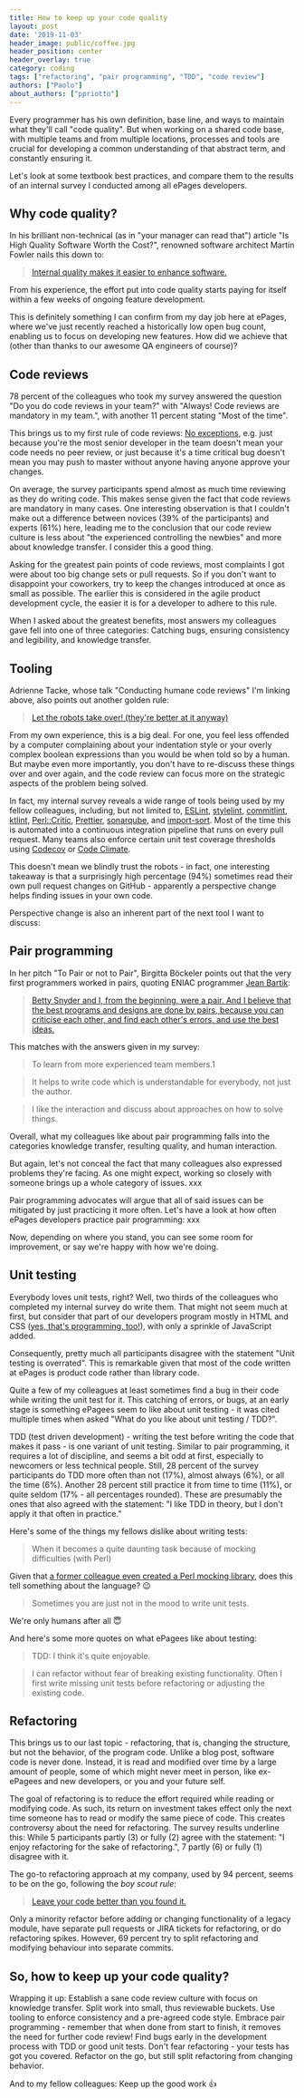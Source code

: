 ```yaml
---
title: How to keep up your code quality
layout: post
date: '2019-11-03'
header_image: public/coffee.jpg
header_position: center
header_overlay: true
category: coding
tags: ["refactoring", "pair programming", "TDD", "code review"]
authors: ["Paolo"]
about_authors: ["ppriotto"]
---
```


Every programmer has his own definition, base line, and ways to maintain what they'll call "code quality".
But when working on a shared code base, with multiple teams and from multiple locations, processes and tools are crucial
for developing a common understanding of that abstract term, and constantly ensuring it.

Let's look at some textbook best practices, and compare them to the results of an internal survey I conducted among all
ePages developers.

## Why code quality?

In his brilliant non-technical (as in "your manager can read that") article "Is High Quality Software Worth the Cost?",
renowned software architect Martin Fowler nails this down to:
> [Internal quality makes it easier to enhance software.](https://martinfowler.com/articles/is-quality-worth-cost.html#InternalQualityMakesItEasierToEnhanceSoftware)

From his experience, the effort put into code quality starts paying for itself within a few weeks of 
ongoing feature development.

This is definitely something I can confirm from my day job here at ePages, where we've just recently reached 
a historically low open bug count, enabling us to focus on developing new features.
How did we achieve that (other than thanks to our awesome QA engineers of course)? 

## Code reviews

78 percent of the colleagues who took my survey answered the question "Do you do code reviews in your team?" with 
"Always! Code reviews are mandatory in my team.", with another 11 percent stating "Most of the time".

This brings us to my first rule of code reviews: 
[No exceptions](https://adriennetacke.github.io/conducting-humane-code-reviews/#/57), 
e.g. just because you're the most senior developer in the team doesn't mean your code needs no peer review, 
or just because it's a time critical bug doesn't mean you may push to master without anyone having anyone approve 
your changes.

On average, the survey participants spend almost as much time reviewing as they do writing code. This makes sense given the fact that code reviews are mandatory in many cases. One interesting observation is that I couldn't make out a difference between novices (39% of the participants) and experts (61%) here, leading me to the conclusion that our code review culture is less about "the experienced controlling the newbies" and more about knowledge transfer. I consider this a good thing.

Asking for the greatest pain points of code reviews, most complaints I got were about too big change sets or pull requests.
So if you don't want to disappoint your coworkers, try to keep the changes introduced at once as small as possible.
The earlier this is considered in the agile product development cycle, the easier it is for a developer to adhere to this rule.

When I asked about the greatest benefits, most answers my colleagues gave fell into one of three categories: Catching bugs, ensuring consistency and legibility, and knowledge transfer.

## Tooling

Adrienne Tacke, whose talk "Conducting humane code reviews" I'm linking above, also points out another golden rule:
> [Let the robots take over! (they're better at it anyway)](https://adriennetacke.github.io/conducting-humane-code-reviews/#/24)

From my own experience, this is a big deal. For one, you feel less offended by a computer complaining about your indentation
style or your overly complex boolean expressions than you would be when told so by a human.
But maybe even more importantly, you don't have to re-discuss these things over and over again, and the code review can
focus more on the strategic aspects of the problem being solved.

In fact, my internal survey reveals a wide range of tools being used by my fellow colleagues, including, but not limited to,
[ESLint](https://eslint.org/), [stylelint](https://stylelint.io/), [commitlint](https://commitlint.js.org/), [ktlint](https://ktlint.github.io/), [Perl::Critic](https://en.wikipedia.org/wiki/Perl::Critic), [Prettier](https://prettier.io/), [sonarqube](https://www.sonarqube.org/), and [import-sort](https://github.com/renke/import-sort). Most of the time this is automated into a continuous integration pipeline that runs on every pull request. Many teams also enforce certain unit test coverage thresholds using [Codecov](https://codecov.io/) or [Code Climate](https://codeclimate.com/).

This doesn't mean we blindly trust the robots - in fact, one interesting takeaway is that a surprisingly high percentage (94%) sometimes read their own pull request changes 
on GitHub - apparently a perspective change helps finding issues in your own code.

Perspective change is also an inherent part of the next tool I want to discuss:

## Pair programming

In her pitch "To Pair or not to Pair", Birgitta Böckeler points out that the very first programmers
worked in pairs, quoting ENIAC programmer [Jean Bartik](https://en.wikipedia.org/wiki/Jean_Bartik):
> [Betty Snyder and I, from the beginning, were a pair. And I believe that the best programs and designs are done by pairs, because you can criticise each other, and find each other's errors, and use the best ideas.](https://speakerdeck.com/birgitta410/to-pair-or-not-to-pair?slide=3)

This matches with the answers given in my survey:
> To learn from more experienced team members.1

> It helps to write code which is understandable for everybody, not just the author.

> I like the interaction and discuss about approaches on how to solve things.

Overall, what my colleagues like about pair programming falls into the categories knowledge transfer, resulting quality, and human interaction.

But again, let's not conceal the fact that many colleagues also expressed problems they're facing. As one might expect, working so closely with someone brings up a whole category of issues. xxx

Pair programming advocates will argue that all of said issues can be mitigated by just practicing it more often. Let's have a look at how often ePages developers practice pair programming: xxx 

Now, depending on where you stand, you can see some room for improvement, or say we're happy with how we're doing.

## Unit testing

Everybody loves unit tests, right? Well, two thirds of the colleagues who completed my internal survey do write them.
That might not seem much at first, but consider that part of our developers program mostly in HTML and CSS ([yes, that's programming, too!](../css-can-do-that-color-manipulation-for-the-fearless/)), with only a sprinkle of JavaScript added.

Consequently, pretty much all participants disagree with the statement "Unit testing is overrated".
This is remarkable given that most of the code written at ePages is product code rather than library code.

Quite a few of my colleagues at least sometimes find a bug in their code while writing the unit test for it.
This catching of errors, or bugs, at an early stage is something ePagees seem to like about unit testing - it was cited multiple times when asked "What do you like about unit testing / TDD?".  

TDD (test driven development) - writing the test before writing the code that makes it pass - is one variant of unit testing.
Similar to pair programming, it requires a lot of discipline, and seems a bit odd at first, especially to newcomers or less technical people. Still, 28 percent of the survey participants do TDD more often than not (17%), almost always (6%), or all the time (6%). Another 28 percent still practice it from time to time (11%), or quite seldom (17% - all percentages rounded). These are presumably the ones that also agreed with the statement: "I like TDD in theory, but I don't apply it that often in practice."

Here's some of the things my fellows dislike about writing tests:

> When it becomes a quite daunting task because of mocking difficulties (with Perl)

Given that [a former colleague even created a Perl mocking library](../mockify-a-mocking-framework-for-perl/), does this tell something about the language? 😉 

> Sometimes you are just not in the mood to write unit tests.

We're only humans after all 😇

And here's some more quotes on what ePagees like about testing:

> TDD: I think it's quite enjoyable.

> I can refactor without fear of breaking existing functionality. Often I first write missing unit tests before refactoring or adjusting the existing code.

## Refactoring 

This brings us to our last topic - refactoring, that is, changing the structure, but not the behavior, of the program code.
Unlike a blog post, software code is never done. Instead, it is read and modified over time by a large amount of people, some of which might never meet in person, like ex-ePagees and new developers, or you and your future self. 

The goal of refactoring is to reduce the effort required while reading or modifying code. As such, its return on investment takes effect only the next time someone has to read or modify the same piece of code. This creates controversy about the need for refactoring. The survey results underline this: While 5 participants partly (3) or fully (2) agree with the statement: "I enjoy refactoring for the sake of refactoring.", 7 partly (6) or fully (1) disagree with it.

The go-to refactoring approach at my company, used by 94 percent, seems to be on the go, following the _boy scout rule_:

> [Leave your code better than you found it.](https://deviq.com/boy-scout-rule/)

Only a minority refactor before adding or changing functionality of a legacy module, have separate pull requests or JIRA tickets for refactoring, or do refactoring spikes.
However, 69 percent try to split refactoring and modifying behaviour into separate commits.

## So, how to keep up your code quality?

Wrapping it up: Establish a sane code review culture with focus on knowledge transfer. Split work into small, thus reviewable buckets. Use tooling to enforce consistency and a pre-agreed code style. Embrace pair programming - remember that when done from start to finish, it removes the need for further code review! Find bugs early in the development process with TDD or good unit tests. Don't fear refactoring - your tests has got you covered. Refactor on the go, but still split refactoring from changing behavior. 

And to my fellow colleagues: Keep up the good work 👍
